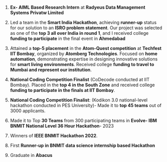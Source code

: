 1. __Ex- AIML Based Research Intern__ at __Radyeus Data Management Systems Privatw Limited__

2. Led a team in the __Smart India Hackathon__, achieving __runner-up__ status for our solution to an __ISRO problem statement__. Our project was selected as one of the __top 3 all over India in round 1__, and I received college __funding to participate__ in the final event in __Ahmedabad__

3. Attained a __top-5 placement__ in the __Atom-Quest competition__ at __Techfest IIT Bombay__, organized by __Atomberg Technologies__. Focused on __home automation__, demonstrating expertise in designing innovative solutions for __smart living environments__. Received college __funding to travel to Mumbai and represent our institution__.

4. __National Coding Competition Finalist__ (CoDecode conducted at IIT Bombay). Placed in the __top 4 in the South Zone__ and received college __funding to participate in the finals at IIT Bombay__.

5. __National Coding Competition Finalist__: (Kodikon 3.0 national-level hackathon conducted in PES University)- Made it to __top 45 teams__ out of 3000 applicants.

6. Made it to Top __30 Teams__ from 300 participating teams in __Evolve- IBM BNMIT National Level 36 Hour Hackathon__- 2023

7. Winners of __IEEE BNMIT Hackathon 2022__.

8. First __Runner-up in BNMIT data science internship based Hackathon__

9. Graduate in __Abacus__

